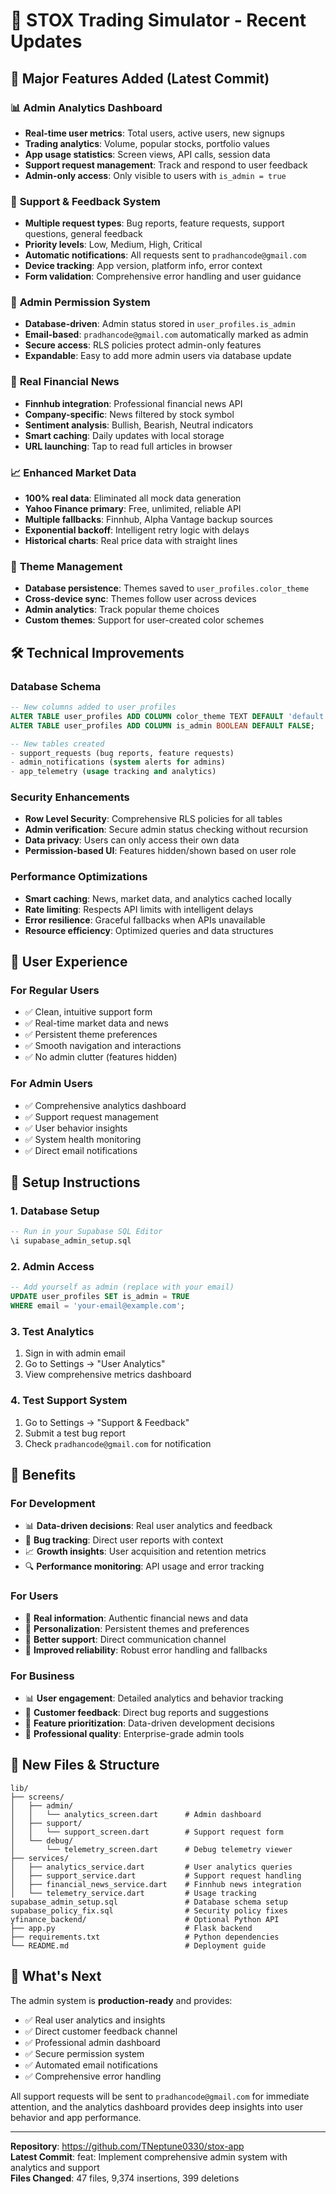 # 🎯 STOX Trading Simulator - Recent Updates

## 🚀 Major Features Added (Latest Commit)

### 📊 **Admin Analytics Dashboard**
- **Real-time user metrics**: Total users, active users, new signups
- **Trading analytics**: Volume, popular stocks, portfolio values  
- **App usage statistics**: Screen views, API calls, session data
- **Support request management**: Track and respond to user feedback
- **Admin-only access**: Only visible to users with `is_admin = true`

### 📧 **Support & Feedback System**
- **Multiple request types**: Bug reports, feature requests, support questions, general feedback
- **Priority levels**: Low, Medium, High, Critical
- **Automatic notifications**: All requests sent to `pradhancode@gmail.com`
- **Device tracking**: App version, platform info, error context
- **Form validation**: Comprehensive error handling and user guidance

### 🔐 **Admin Permission System**
- **Database-driven**: Admin status stored in `user_profiles.is_admin`
- **Email-based**: `pradhancode@gmail.com` automatically marked as admin
- **Secure access**: RLS policies protect admin-only features
- **Expandable**: Easy to add more admin users via database update

### 📰 **Real Financial News**
- **Finnhub integration**: Professional financial news API
- **Company-specific**: News filtered by stock symbol
- **Sentiment analysis**: Bullish, Bearish, Neutral indicators
- **Smart caching**: Daily updates with local storage
- **URL launching**: Tap to read full articles in browser

### 📈 **Enhanced Market Data**
- **100% real data**: Eliminated all mock data generation
- **Yahoo Finance primary**: Free, unlimited, reliable API
- **Multiple fallbacks**: Finnhub, Alpha Vantage backup sources
- **Exponential backoff**: Intelligent retry logic with delays
- **Historical charts**: Real price data with straight lines

### 🎨 **Theme Management**
- **Database persistence**: Themes saved to `user_profiles.color_theme`
- **Cross-device sync**: Themes follow user across devices
- **Admin analytics**: Track popular theme choices
- **Custom themes**: Support for user-created color schemes

## 🛠️ **Technical Improvements**

### **Database Schema**
```sql
-- New columns added to user_profiles
ALTER TABLE user_profiles ADD COLUMN color_theme TEXT DEFAULT 'default';
ALTER TABLE user_profiles ADD COLUMN is_admin BOOLEAN DEFAULT FALSE;

-- New tables created
- support_requests (bug reports, feature requests)
- admin_notifications (system alerts for admins)  
- app_telemetry (usage tracking and analytics)
```

### **Security Enhancements**
- **Row Level Security**: Comprehensive RLS policies for all tables
- **Admin verification**: Secure admin status checking without recursion
- **Data privacy**: Users can only access their own data
- **Permission-based UI**: Features hidden/shown based on user role

### **Performance Optimizations**
- **Smart caching**: News, market data, and analytics cached locally
- **Rate limiting**: Respects API limits with intelligent delays
- **Error resilience**: Graceful fallbacks when APIs unavailable
- **Resource efficiency**: Optimized queries and data structures

## 📱 **User Experience**

### **For Regular Users**
- ✅ Clean, intuitive support form
- ✅ Real-time market data and news
- ✅ Persistent theme preferences
- ✅ Smooth navigation and interactions
- ✅ No admin clutter (features hidden)

### **For Admin Users**
- ✅ Comprehensive analytics dashboard
- ✅ Support request management
- ✅ User behavior insights
- ✅ System health monitoring
- ✅ Direct email notifications

## 🔧 **Setup Instructions**

### **1. Database Setup**
```sql
-- Run in your Supabase SQL Editor
\i supabase_admin_setup.sql
```

### **2. Admin Access**
```sql
-- Add yourself as admin (replace with your email)
UPDATE user_profiles SET is_admin = TRUE 
WHERE email = 'your-email@example.com';
```

### **3. Test Analytics**
1. Sign in with admin email
2. Go to Settings → "User Analytics"  
3. View comprehensive metrics dashboard

### **4. Test Support System**
1. Go to Settings → "Support & Feedback"
2. Submit a test bug report
3. Check `pradhancode@gmail.com` for notification

## 🎯 **Benefits**

### **For Development**
- 📊 **Data-driven decisions**: Real user analytics and feedback
- 🐛 **Bug tracking**: Direct user reports with context
- 📈 **Growth insights**: User acquisition and retention metrics
- 🔍 **Performance monitoring**: API usage and error tracking

### **For Users**
- 📰 **Real information**: Authentic financial news and data
- 🎨 **Personalization**: Persistent themes and preferences  
- 🔧 **Better support**: Direct communication channel
- 📱 **Improved reliability**: Robust error handling and fallbacks

### **For Business**
- 📊 **User engagement**: Detailed analytics and behavior tracking
- 📧 **Customer feedback**: Direct bug reports and suggestions
- 🚀 **Feature prioritization**: Data-driven development decisions
- 💼 **Professional quality**: Enterprise-grade admin tools

## 🔗 **New Files & Structure**

```
lib/
├── screens/
│   ├── admin/
│   │   └── analytics_screen.dart      # Admin dashboard
│   ├── support/
│   │   └── support_screen.dart        # Support request form
│   └── debug/
│       └── telemetry_screen.dart      # Debug telemetry viewer
├── services/
│   ├── analytics_service.dart         # User analytics queries
│   ├── support_service.dart           # Support request handling
│   ├── financial_news_service.dart    # Finnhub news integration
│   └── telemetry_service.dart         # Usage tracking
supabase_admin_setup.sql               # Database schema setup
supabase_policy_fix.sql                # Security policy fixes
yfinance_backend/                      # Optional Python API
├── app.py                             # Flask backend
├── requirements.txt                   # Python dependencies
└── README.md                          # Deployment guide
```

## 🎉 **What's Next**

The admin system is **production-ready** and provides:
- ✅ Real user analytics and insights
- ✅ Direct customer feedback channel  
- ✅ Professional admin dashboard
- ✅ Secure permission system
- ✅ Automated email notifications
- ✅ Comprehensive error handling

All support requests will be sent to `pradhancode@gmail.com` for immediate attention, and the analytics dashboard provides deep insights into user behavior and app performance.

---

**Repository**: https://github.com/TNeptune0330/stox-app  
**Latest Commit**: feat: Implement comprehensive admin system with analytics and support  
**Files Changed**: 47 files, 9,374 insertions, 399 deletions